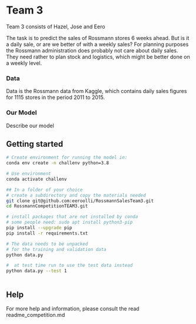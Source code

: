 # Team 3

Team 3 consists of Hazel, Jose and Eero

The task is to predict the sales of Rossmann stores 6 weeks ahead.
But is it a daily sale, or are we better of with a weekly sales?
For planning purposes the Rossmann administration does probably not care about daily sales.  They need rather to plan stock and logistics, which might be better done on a weekly level.

### Data
Data is the Rossmann data from Kaggle, which contains daily sales figures for 1115 stores in the period 2011 to 2015. 

### Our Model
Describe our model




## Getting started
```bash
# Create environment for running the model in: 
conda env create -n challenv python=3.8

# Use environment
conda activate challenv

## In a folder of your choice
# create a subdirectory and copy the materials needed
git clone git@github.com:eeroolli/RossmannSalesTeam3.git
cd RossmannCompetitionTEAM3.git

# install packages that are not installed by conda
# some people need: sudo apt install python3-pip
pip install --upgrade pip
pip install -r requirements.txt

# The data needs to be unpacked
# for the training and validation data
python data.py  

#  at test time run to use the test data instead
python data.py --test 1  



```



## Help
For more help and information, please consult the read readme_competition.md

